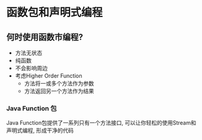 # 函数包和声明式编程
## 何时使用函数市编程?
* 方法无状态
* 纯函数
* 不会影响周边
* 考虑Higher Order Function
  * 方法将一或多个方法作为参数
  * 方法返回另一个方法作为结果
### Java Function 包
Java Function包提供了一系列只有一个方法接口, 可以让你轻松的使用Stream和声明式编程, 形成干净的代码